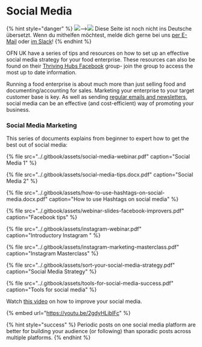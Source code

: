 # Social Media

{% hint style="danger" %}
![](https://firebasestorage.googleapis.com/v0/b/gitbook-28427.appspot.com/o/assets%2F-L9rgk4wEweX_zxXIzmW%2F-LpeYcYHvFT89zDzVlG4%2F-LpeZq2i0oaAbNYfYfu5%2FCapture%20du%202019-09-26%2000-38-19.png?alt=media&token=aef3eea2-4d60-4d24-99ec-6edbda36b45c)--&gt;​![](https://firebasestorage.googleapis.com/v0/b/gitbook-28427.appspot.com/o/assets%2F-L9rgk4wEweX_zxXIzmW%2F-MdHZQzZkj-9uNA4c3qD%2F-MdIF6yxdsNWC5BK3awW%2FFlagge%20Deutschland.jpg?alt=media&token=9bbe895b-2aa1-40da-8221-01fb74558b92) Diese Seite ist noch nicht ins Deutsche übersetzt. Wenn du mithelfen möchtest, melde dich gerne bei uns [per E-Mail](mailto:konrad@openfoodnetwork.de) oder [im Slack](https://join.slack.com/t/openfoodnetwork/shared_invite/zt-9sjkjdlu-r02kUMP1zbrTgUhZhYPF~A)!
{% endhint %}

OFN UK have a series of tips and resources on how to set up an effective social media strategy for your food enterprise.  These resources can also be found on their [Thriving Hubs Facebook](https://www.facebook.com/groups/thrivingfoodhub) group- join the group to access the most up to date information.

Running a food enterprise is about much more than just selling food and documenting/accounting for sales.  Marketing your enterprise to your target customer base is key.  As well as sending [regular emails and newsletters](marketing-tips.md#email-marketing), social media can be an effective \(and cost-efficient\) way of promoting your business.

### Social Media Marketing

This series of documents explains from beginner to expert how to get the best out of social media:

{% file src="../.gitbook/assets/social-media-webinar.pdf" caption="Social Media 1" %}

{% file src="../.gitbook/assets/social-media-tips.docx.pdf" caption="Social Media 2" %}

{% file src="../.gitbook/assets/how-to-use-hashtags-on-social-media.docx.pdf" caption="How to use Hashtags on social media" %}

{% file src="../.gitbook/assets/webinar-slides-facebook-improvers.pdf" caption="Facebook tips" %}

{% file src="../.gitbook/assets/instagram-webinar.pdf" caption="Introductory Instagram " %}

{% file src="../.gitbook/assets/instagram-marketing-masterclass.pdf" caption="Instagram Masterclass" %}

{% file src="../.gitbook/assets/sort-your-social-media-strategy.pdf" caption="Social Media Strategy" %}

{% file src="../.gitbook/assets/tools-for-social-media-success.pdf" caption="Tools for social media" %}

Watch [this video](https://youtu.be/2gdyHLiblFc) on how to improve your social media.

{% embed url="https://youtu.be/2gdyHLiblFc" %}



{% hint style="success" %}
Periodic posts on one social media platform are better for building your audience \(or following\) than sporadic posts across multiple platforms.
{% endhint %}

